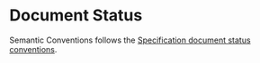 # Document Status

Semantic Conventions follows the [Specification document status conventions](https://github.com/open-telemetry/opentelemetry-specification/blob/main/specification/document-status.md).
